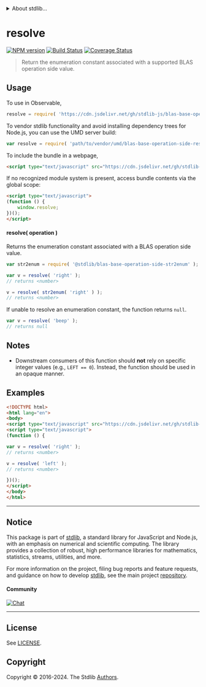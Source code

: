 <!--

@license Apache-2.0

Copyright (c) 2024 The Stdlib Authors.

Licensed under the Apache License, Version 2.0 (the "License");
you may not use this file except in compliance with the License.
You may obtain a copy of the License at

   http://www.apache.org/licenses/LICENSE-2.0

Unless required by applicable law or agreed to in writing, software
distributed under the License is distributed on an "AS IS" BASIS,
WITHOUT WARRANTIES OR CONDITIONS OF ANY KIND, either express or implied.
See the License for the specific language governing permissions and
limitations under the License.

-->


<details>
  <summary>
    About stdlib...
  </summary>
  <p>We believe in a future in which the web is a preferred environment for numerical computation. To help realize this future, we've built stdlib. stdlib is a standard library, with an emphasis on numerical and scientific computation, written in JavaScript (and C) for execution in browsers and in Node.js.</p>
  <p>The library is fully decomposable, being architected in such a way that you can swap out and mix and match APIs and functionality to cater to your exact preferences and use cases.</p>
  <p>When you use stdlib, you can be absolutely certain that you are using the most thorough, rigorous, well-written, studied, documented, tested, measured, and high-quality code out there.</p>
  <p>To join us in bringing numerical computing to the web, get started by checking us out on <a href="https://github.com/stdlib-js/stdlib">GitHub</a>, and please consider <a href="https://opencollective.com/stdlib">financially supporting stdlib</a>. We greatly appreciate your continued support!</p>
</details>

# resolve

[![NPM version][npm-image]][npm-url] [![Build Status][test-image]][test-url] [![Coverage Status][coverage-image]][coverage-url] <!-- [![dependencies][dependencies-image]][dependencies-url] -->

> Return the enumeration constant associated with a supported BLAS operation side value.

<!-- Section to include introductory text. Make sure to keep an empty line after the intro `section` element and another before the `/section` close. -->

<section class="intro">

</section>

<!-- /.intro -->

<!-- Package usage documentation. -->



<section class="usage">

## Usage

To use in Observable,

```javascript
resolve = require( 'https://cdn.jsdelivr.net/gh/stdlib-js/blas-base-operation-side-resolve-enum@umd/browser.js' )
```

To vendor stdlib functionality and avoid installing dependency trees for Node.js, you can use the UMD server build:

```javascript
var resolve = require( 'path/to/vendor/umd/blas-base-operation-side-resolve-enum/index.js' )
```

To include the bundle in a webpage,

```html
<script type="text/javascript" src="https://cdn.jsdelivr.net/gh/stdlib-js/blas-base-operation-side-resolve-enum@umd/browser.js"></script>
```

If no recognized module system is present, access bundle contents via the global scope:

```html
<script type="text/javascript">
(function () {
    window.resolve;
})();
</script>
```

#### resolve( operation )

Returns the enumeration constant associated with a BLAS operation side value.

```javascript
var str2enum = require( '@stdlib/blas-base-operation-side-str2enum' );

var v = resolve( 'right' );
// returns <number>

v = resolve( str2enum( 'right' ) );
// returns <number>
```

If unable to resolve an enumeration constant, the function returns `null`.

```javascript
var v = resolve( 'beep' );
// returns null
```

</section>

<!-- /.usage -->

<!-- Package usage notes. Make sure to keep an empty line after the `section` element and another before the `/section` close. -->

<section class="notes">

## Notes

-   Downstream consumers of this function should **not** rely on specific integer values (e.g., `LEFT == 0`). Instead, the function should be used in an opaque manner.

</section>

<!-- /.notes -->

<!-- Package usage examples. -->

<section class="examples">

## Examples

<!-- eslint no-undef: "error" -->

```html
<!DOCTYPE html>
<html lang="en">
<body>
<script type="text/javascript" src="https://cdn.jsdelivr.net/gh/stdlib-js/blas-base-operation-side-resolve-enum@umd/browser.js"></script>
<script type="text/javascript">
(function () {

var v = resolve( 'right' );
// returns <number>

v = resolve( 'left' );
// returns <number>

})();
</script>
</body>
</html>
```

</section>

<!-- /.examples -->

<!-- Section to include cited references. If references are included, add a horizontal rule *before* the section. Make sure to keep an empty line after the `section` element and another before the `/section` close. -->

<section class="references">

</section>

<!-- /.references -->

<!-- Section for related `stdlib` packages. Do not manually edit this section, as it is automatically populated. -->

<section class="related">

</section>

<!-- /.related -->

<!-- Section for all links. Make sure to keep an empty line after the `section` element and another before the `/section` close. -->


<section class="main-repo" >

* * *

## Notice

This package is part of [stdlib][stdlib], a standard library for JavaScript and Node.js, with an emphasis on numerical and scientific computing. The library provides a collection of robust, high performance libraries for mathematics, statistics, streams, utilities, and more.

For more information on the project, filing bug reports and feature requests, and guidance on how to develop [stdlib][stdlib], see the main project [repository][stdlib].

#### Community

[![Chat][chat-image]][chat-url]

---

## License

See [LICENSE][stdlib-license].


## Copyright

Copyright &copy; 2016-2024. The Stdlib [Authors][stdlib-authors].

</section>

<!-- /.stdlib -->

<!-- Section for all links. Make sure to keep an empty line after the `section` element and another before the `/section` close. -->

<section class="links">

[npm-image]: http://img.shields.io/npm/v/@stdlib/blas-base-operation-side-resolve-enum.svg
[npm-url]: https://npmjs.org/package/@stdlib/blas-base-operation-side-resolve-enum

[test-image]: https://github.com/stdlib-js/blas-base-operation-side-resolve-enum/actions/workflows/test.yml/badge.svg?branch=main
[test-url]: https://github.com/stdlib-js/blas-base-operation-side-resolve-enum/actions/workflows/test.yml?query=branch:main

[coverage-image]: https://img.shields.io/codecov/c/github/stdlib-js/blas-base-operation-side-resolve-enum/main.svg
[coverage-url]: https://codecov.io/github/stdlib-js/blas-base-operation-side-resolve-enum?branch=main

<!--

[dependencies-image]: https://img.shields.io/david/stdlib-js/blas-base-operation-side-resolve-enum.svg
[dependencies-url]: https://david-dm.org/stdlib-js/blas-base-operation-side-resolve-enum/main

-->

[chat-image]: https://img.shields.io/gitter/room/stdlib-js/stdlib.svg
[chat-url]: https://app.gitter.im/#/room/#stdlib-js_stdlib:gitter.im

[stdlib]: https://github.com/stdlib-js/stdlib

[stdlib-authors]: https://github.com/stdlib-js/stdlib/graphs/contributors

[umd]: https://github.com/umdjs/umd
[es-module]: https://developer.mozilla.org/en-US/docs/Web/JavaScript/Guide/Modules

[deno-url]: https://github.com/stdlib-js/blas-base-operation-side-resolve-enum/tree/deno
[deno-readme]: https://github.com/stdlib-js/blas-base-operation-side-resolve-enum/blob/deno/README.md
[umd-url]: https://github.com/stdlib-js/blas-base-operation-side-resolve-enum/tree/umd
[umd-readme]: https://github.com/stdlib-js/blas-base-operation-side-resolve-enum/blob/umd/README.md
[esm-url]: https://github.com/stdlib-js/blas-base-operation-side-resolve-enum/tree/esm
[esm-readme]: https://github.com/stdlib-js/blas-base-operation-side-resolve-enum/blob/esm/README.md
[branches-url]: https://github.com/stdlib-js/blas-base-operation-side-resolve-enum/blob/main/branches.md

[stdlib-license]: https://raw.githubusercontent.com/stdlib-js/blas-base-operation-side-resolve-enum/main/LICENSE

</section>

<!-- /.links -->

